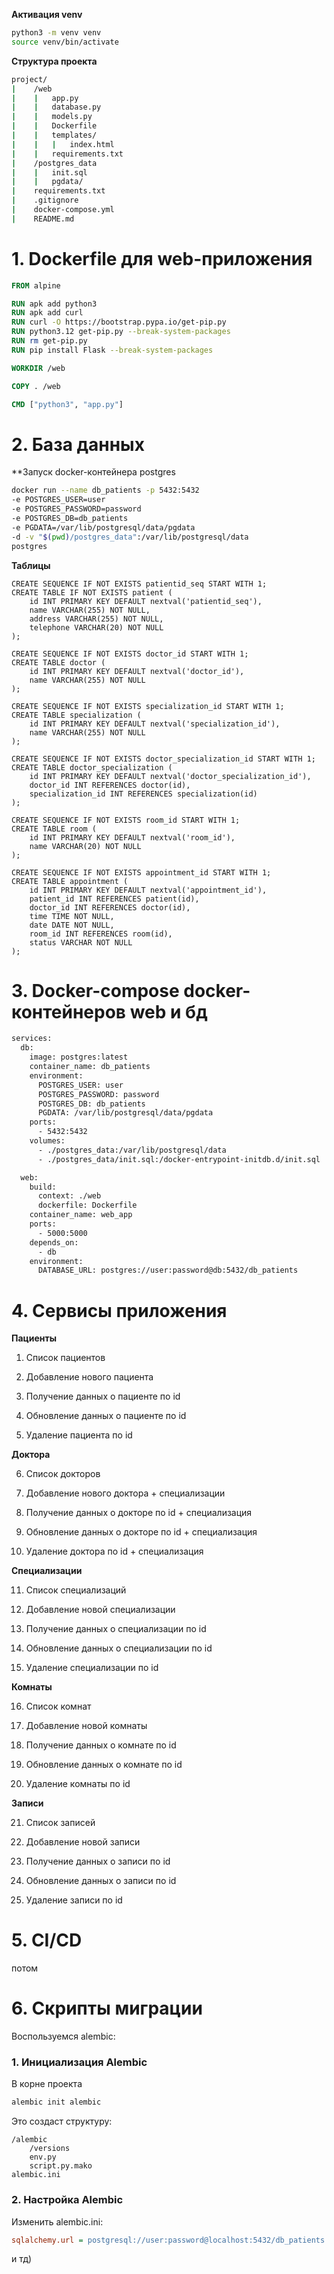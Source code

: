 **Активация venv**
```bash
python3 -m venv venv
source venv/bin/activate
```
**Структура проекта**
```bash
project/
|    /web
|    |   app.py
|    |   database.py
|    |   models.py
|    |   Dockerfile
|    |   templates/
|    |   |   index.html
|    |   requirements.txt
|    /postgres_data
|    |   init.sql
|    |   pgdata/
|    requirements.txt
|    .gitignore
|    docker-compose.yml
|    README.md
```
# 1. Dockerfile для web-приложения
```Dockerfile
FROM alpine

RUN apk add python3
RUN apk add curl
RUN curl -O https://bootstrap.pypa.io/get-pip.py
RUN python3.12 get-pip.py --break-system-packages
RUN rm get-pip.py
RUN pip install Flask --break-system-packages

WORKDIR /web

COPY . /web

CMD ["python3", "app.py"]
```
# 2. База данных
**Запуск docker-контейнера postgres
```bash
docker run --name db_patients -p 5432:5432    
-e POSTGRES_USER=user    
-e POSTGRES_PASSWORD=password   
-e POSTGRES_DB=db_patients    
-e PGDATA=/var/lib/postgresql/data/pgdata    
-d -v "$(pwd)/postgres_data":/var/lib/postgresql/data 
postgres
```
**Таблицы**
```
CREATE SEQUENCE IF NOT EXISTS patientid_seq START WITH 1;
CREATE TABLE IF NOT EXISTS patient (
    id INT PRIMARY KEY DEFAULT nextval('patientid_seq'),
    name VARCHAR(255) NOT NULL,
    address VARCHAR(255) NOT NULL,
    telephone VARCHAR(20) NOT NULL
);

CREATE SEQUENCE IF NOT EXISTS doctor_id START WITH 1;
CREATE TABLE doctor (
    id INT PRIMARY KEY DEFAULT nextval('doctor_id'),
    name VARCHAR(255) NOT NULL
);

CREATE SEQUENCE IF NOT EXISTS specialization_id START WITH 1;
CREATE TABLE specialization (
    id INT PRIMARY KEY DEFAULT nextval('specialization_id'),
    name VARCHAR(255) NOT NULL
);

CREATE SEQUENCE IF NOT EXISTS doctor_specialization_id START WITH 1;
CREATE TABLE doctor_specialization (
    id INT PRIMARY KEY DEFAULT nextval('doctor_specialization_id'),
    doctor_id INT REFERENCES doctor(id),
    specialization_id INT REFERENCES specialization(id)
);

CREATE SEQUENCE IF NOT EXISTS room_id START WITH 1;
CREATE TABLE room (
    id INT PRIMARY KEY DEFAULT nextval('room_id'),
    name VARCHAR(20) NOT NULL
);

CREATE SEQUENCE IF NOT EXISTS appointment_id START WITH 1;
CREATE TABLE appointment ( 
    id INT PRIMARY KEY DEFAULT nextval('appointment_id'),
    patient_id INT REFERENCES patient(id),
    doctor_id INT REFERENCES doctor(id),
    time TIME NOT NULL,
    date DATE NOT NULL,
    room_id INT REFERENCES room(id),
    status VARCHAR NOT NULL
);
```
# 3. Docker-compose docker-контейнеров web и бд
```bash
services:
  db:
    image: postgres:latest
    container_name: db_patients
    environment:
      POSTGRES_USER: user
      POSTGRES_PASSWORD: password
      POSTGRES_DB: db_patients
      PGDATA: /var/lib/postgresql/data/pgdata
    ports:
      - 5432:5432
    volumes:
      - ./postgres_data:/var/lib/postgresql/data
      - ./postgres_data/init.sql:/docker-entrypoint-initdb.d/init.sql  

  web:
    build:
      context: ./web
      dockerfile: Dockerfile
    container_name: web_app
    ports:
      - 5000:5000
    depends_on:
      - db
    environment:
      DATABASE_URL: postgres://user:password@db:5432/db_patients
```
# 4. Сервисы приложения

**Пациенты**
1. Список пациентов

2. Добавление нового пациента

3. Получение данных о пациенте по id

4. Обновление данных о пациенте по id

5. Удаление пациента по id

**Доктора**

6. Список докторов

7. Добавление нового доктора + специализации

8. Получение данных о докторе по id + специализация

9. Обновление данных о докторе по id + специализация

10. Удаление доктора по id + специализация

**Специализации**

11. Список специализаций

12. Добавление новой специализации

13. Получение данных о специализации по id

14. Обновление данных о специализации по id

15. Удаление специализации по id

**Комнаты**

16. Список комнат

17. Добавление новой комнаты

18. Получение данных о комнате по id

19. Обновление данных о комнате по id

20. Удаление комнаты по id

**Записи**

21. Список записей 

22. Добавление новой записи

23. Получение данных о записи по id

24. Обновление данных о записи по id

25. Удаление записи по id

# 5. CI/CD

потом

# 6. Скрипты миграции
Воспользуемся alembic:
### 1. Инициализация Alembic
В корне проекта

```bash
alembic init alembic
```

Это создаст структуру:

```
/alembic
    /versions
    env.py
    script.py.mako
alembic.ini
```
### 2. Настройка Alembic

Изменить alembic.ini:

```ini
sqlalchemy.url = postgresql://user:password@localhost:5432/db_patients
```


и тд)
